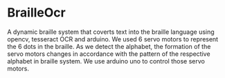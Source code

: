 # BrailleOcr
A dynamic braille system that coverts text into the braille language using opencv, tesseract OCR and arduino.
We used 6 servo motors to represent the 6 dots in the braille. As we detect the alphabet, the formation of the servo motors changes in accordance with the pattern of the respective alphabet in braille system. We use arduino uno to control those servo motors.

